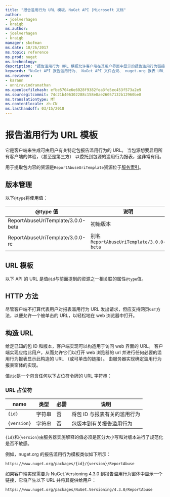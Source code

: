 ```yaml
---
title: "报告滥用行为 URL 模板，NuGet API |Microsoft 文档"
author:
- joelverhagen
- kraigb
ms.author:
- joelverhagen
- kraigb
manager: skofman
ms.date: 10/26/2017
ms.topic: reference
ms.prod: nuget
ms.technology: 
description: "报告滥用行为 URL 模板允许客户端在其用户界面中显示的报告滥用行为链接。"
keywords: "NuGet API 报告滥用行为、 NuGet API 文件合规、 nuget.org 报表 URL 模板"
ms.reviewer:
- karann
- unniravindranathan
ms.openlocfilehash: efbe5704e6e6028f9382fea3fe5ec453f573a2e9
ms.sourcegitcommit: 74c21b406302288c158e8ae26057132b12960be8
ms.translationtype: MT
ms.contentlocale: zh-CN
ms.lasthandoff: 03/15/2018
---
```

# <a name="report-abuse-url-template"></a>报告滥用行为 URL 模板

它是客户端来生成可由用户有关特定包报告滥用行为的 URL。 当包源想要启用所有客户端的体验，（甚至是第三方） 以委托到包源的滥用行为报表，这非常有用。

用于提取包内容的资源是`ReportAbuseUriTemplate`资源位于[服务索引](service-index.md)。

## <a name="versioning"></a>版本管理

以下`@type`将使用值：

@type 值                       | 说明
--------------------------------- | -----
ReportAbuseUriTemplate/3.0.0-beta | 初始版本
ReportAbuseUriTemplate/3.0.0-rc   | 别名 `ReportAbuseUriTemplate/3.0.0-beta`

## <a name="url-template"></a>URL 模板

以下 API 的 URL 是值`@id`与前面提到的资源之一相关联的属性`@type`值。

## <a name="http-methods"></a>HTTP 方法

尽管客户端不打算代表用户对报表滥用行为 URL 发出请求，但应支持网页`GET`方法，以便允许一个被单击的 URL，以轻松地在 web 浏览器中打开。

## <a name="construct-the-url"></a>构造 URL

给定已知的包 ID 和版本，客户端实现可以构造用于访问 web 界面的 URL。 客户端实现应给此用户，从而允许它们以打开 web 浏览器的 url 并进行任何必要的滥用行为报表显示此构造的 URL （或可单击的链接）。 由服务器实现确定滥用行为报表窗体的实现。

值`@id`是一个包含任何以下占位符令牌的 URL 字符串：

### <a name="url-placeholders"></a>URL 占位符

name        | 类型    | 必需 | 说明
----------- | ------- | -------- | -----
`{id}`      | 字符串  | 否       | 将包 ID 与报表有关的滥用行为
`{version}` | 字符串  | 否       | 包版本到有关报告滥用行为

`{id}`和`{version}`由服务器实施解释的值必须是区分大小写和对版本进行了规范化是否不敏感。

例如，nuget.org 的报告滥用行为模板类似如下所示：

    https://www.nuget.org/packages/{id}/{version}/ReportAbuse

如果客户端实现需要为 NuGet.Versioning 4.3.0 到报告滥用行为窗体中显示一个链接，它将产生以下 URL 并将其提供给用户：

    https://www.nuget.org/packages/NuGet.Versioning/4.3.0/ReportAbuse
